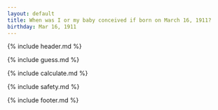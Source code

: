 ```yaml
---
layout: default
title: When was I or my baby conceived if born on March 16, 1911?
birthday: Mar 16, 1911
---
```


{% include header.md %}

{% include guess.md %}

{% include calculate.md %}

{% include safety.md %}

{% include footer.md %}



